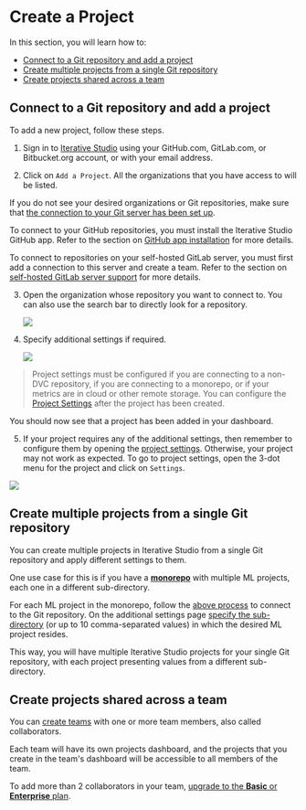 # Create a Project

In this section, you will learn how to:

- [Connect to a Git repository and add a project](#connect-to-a-git-repository-and-add-a-project)
- [Create multiple projects from a single Git repository](#create-multiple-projects-from-a-single-git-repository)
- [Create projects shared across a team](#create-projects-shared-across-a-team)

## Connect to a Git repository and add a project

To add a new project, follow these steps.

1. Sign in to [Iterative Studio](https://studio.iterative.ai/) using your
   GitHub.com, GitLab.com, or Bitbucket.org account, or with your email address.

2. Click on `Add a Project`. All the organizations that you have access to will
   be listed.

<admon type="info">

If you do not see your desired organizations or Git repositories, make sure that
[the connection to your Git server has been set up](/doc/studio/user-guide/account-management#git-integrations).

To connect to your GitHub repositories, you must install the Iterative Studio
GitHub app. Refer to the section on
[GitHub app installation](/doc/studio/user-guide/install-github-app) for more
details.

To connect to repositories on your self-hosted GitLab server, you must first add
a connection to this server and create a team. Refer to the section on
[self-hosted GitLab server support](/doc/studio/user-guide/connect-custom-gitlab-server)
for more details.

</admon>

3. Open the organization whose repository you want to connect to. You can also
   use the search bar to directly look for a repository.

   ![](https://static.iterative.ai/img/studio/select_repo_v3.png)

4. Specify additional settings if required.

   ![](https://static.iterative.ai/img/studio/project_settings.png)

> Project settings must be configured if you are connecting to a non-DVC
> repository, if you are connecting to a monorepo, or if your metrics are in
> cloud or other remote storage. You can configure the [Project Settings] after
> the project has been created.

You should now see that a project has been added in your dashboard.

5. If your project requires any of the additional settings, then remember to
   configure them by opening the [project settings]. Otherwise, your project may
   not work as expected. To go to project settings, open the 3-dot menu for the
   project and click on `Settings`.

![](https://static.iterative.ai/img/studio/project_open_settings.png)

[project settings]:
  /doc/studio/user-guide/projects-and-experiments/configure-a-project

## Create multiple projects from a single Git repository

You can create multiple projects in Iterative Studio from a single Git
repository and apply different settings to them.

One use case for this is if you have a
**[monorepo](https://en.wikipedia.org/wiki/Monorepo)** with multiple ML
projects, each one in a different sub-directory.

For each ML project in the monorepo, follow the
[above process](#connect-to-a-git-repository-and-add-a-project) to connect to
the Git repository. On the additional settings page [specify the sub-directory]
(or up to 10 comma-separated values) in which the desired ML project resides.

This way, you will have multiple Iterative Studio projects for your single Git
repository, with each project presenting values from a different sub-directory.

[specify the sub-directory]:
  /doc/studio/user-guide/projects-and-experiments/configure-a-project#project-directory

## Create projects shared across a team

You can [create teams](/doc/studio/user-guide/teams) with one or more team
members, also called collaborators.

Each team will have its own projects dashboard, and the projects that you create
in the team's dashboard will be accessible to all members of the team.

To add more than 2 collaborators in your team,
[upgrade to the **Basic** or **Enterprise** plan](/doc/studio/user-guide/change-team-plan-and-size).
